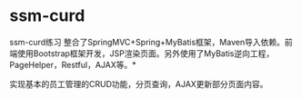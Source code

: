 # ssm-curd
ssm-curd练习
整合了SpringMVC+Spring+MyBatis框架，Maven导入依赖。前端使用Bootstrap框架开发，JSP渲染页面。另外使用了MyBatis逆向工程，PageHelper，Restful，AJAX等。*

实现基本的员工管理的CRUD功能，分页查询，AJAX更新部分页面内容。
